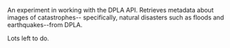 An experiment in working with the DPLA API. Retrieves metadata about images of catastrophes--
specifically, natural disasters such as floods and earthquakes--from DPLA. 

Lots left to do. 

 

 
